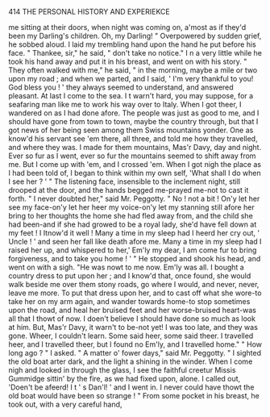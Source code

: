 414           THE PERSONAL HISTORY          AND EXPERIEKCE

me sitting at their doors, when night was coming on, a'most as if they'd
been my Darling's children. Oh, my Darling! "
   Overpowered by sudden grief, he sobbed aloud. I laid my trembling
hand upon the hand he put before his face. " Thankee, sir," he said,
" don't take no notice."
   I n a very little while he took his hand away and put it in his breast,
and went on with his story.
   " They often walked with me," he said, " in the morning, maybe a
mile or two upon my road ; and when we parted, and I said, ' I'm very
thankful to you! God bless you ! ' they always seemed to understand,
and answered pleasant. At last I come to the sea. I t warn't hard, you
may suppose, for a seafaring man like me to work his way over to Italy.
When I got theer, I wandered on as I had done afore. The people was
just as good to me, and I should have gone from town to town, maybe
the country through, but that I got news of her being seen among them
Swiss mountains yonder. One as know'd his servant see 'em there, all
three, and told me how they travelled, and where they was. I made for
them mountains, Mas'r Davy, day and night. Ever so fur as I went, ever
so fur the mountains seemed to shift away from me. But I come up with
'em, and I crossed 'em. When I got nigh the place as I had been told of, I
began to think within my own self, 'What shall I do when I see her ? ' "
   The listening face, insensible to the inclement night, still drooped at the
door, and the hands begged me-prayed me-not to cast it forth.
   " I never doubted her," said Mr. Peggotty.         " No ! not a bit ! On'y
let her see my face-on'y       let her heer my voice-on'y let my stanning
still afore her bring to her thoughts the home she had fled away from,
and the child she had been-and if she had growed to be a royal lady, she'd
have fell down at my feet ! I Itnow'd it well ! Many a time in my sleep had
I heerd her cry out, ' Uncle ! ' and seen her fall like death afore me. Many
a time in my sleep had I raised her up, and whispered to her,' Em'ly my
dear, I am come fur to bring forgiveness, and to take you home ! ' "
   He stopped and shook his head, and went on with a sigh.
    "He was nowt to me now. Em'ly was all. I bought a country dress to
put upon her ; and I know'd that, once found, she would walk beside me over
them stony roads, go where I would, and never, never, leave me more. To
put that dress upon her, and to cast off what she wore-to take her on
my arm again, and wander towards home-to stop sometimes upon the
road, and heal her bruised feet and her worse-bruised heart-was all
that I thowt of now. I doen't believe I should have done so much as
look at him. But, Mas'r Davy, it warn't to be-not yet! I was too
late, and they was gone. Wheer, I couldn't learn. Some said heer, some
said theer. I travelled heer, and I travelled theer, but I found no Em'ly,
and I travelled home."
   " How long ago ? " I asked.
   " A matter o' fower days," said Mr. Peggotty. " I sighted the old boat
arter dark, and the light a shining in the winder. When I come nigh and
looked in through the glass, I see the faithful creetur Missis Gummidge
sittin' by the fire, as we had fixed upon, alone. I called out, 'Doen't be
 afeerd! I t ' s Dan'l! ' and I went in. I never could have thowt the
 old boat would have been so strange ! "
    From some pocket in his breast, he took out, with a very careful hand,
